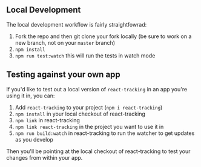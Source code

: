 ## Local Development

The local development workflow is fairly straightfowrad:

1. Fork the repo and then git clone your fork locally (be sure to work on a new branch, not on your `master` branch)
1. `npm install`
1. `npm run test:watch` this will run the tests in watch mode

## Testing against your own app

If you'd like to test out a local version of `react-tracking` in an app you're using it in, you can:

1. Add `react-tracking` to your project (`npm i react-tracking`)
1. `npm install` in your local checkout of react-tracking
1. `npm link` in react-tracking
1. `npm link react-tracking` in the project you want to use it in
1. `npm run build:watch` in react-tracking to run the watcher to get updates as you develop

Then you'll be pointing at the local checkout of react-tracking to test your changes from within your app.
